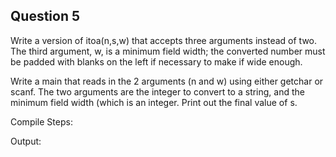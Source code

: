 ## Question 5

Write a version of itoa(n,s,w) that accepts three arguments instead of two. The third argument, w, is a minimum field width; the converted number must be padded with blanks on the left if necessary to make if wide enough.  

Write a main that reads in the 2 arguments (n and w) using either getchar or scanf. The two arguments are the integer to convert to a string, and the minimum field width (which is an integer. Print out the final value of s.  

Compile Steps:

Output:
